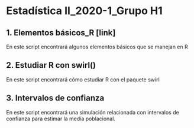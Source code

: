 # Estadística II_2020-1_Grupo H1


## 1. Elementos básicos_R [link] 

En este script encontrará algunos elementos básicos que se manejan en R

## 2. Estudiar R con swirl()

En este script encontrará cómo estudiar R con el paquete swirl

## 3. Intervalos de confianza

En este script encontrará una simulación relacionada con intervalos de confianza para estimar la media poblacional.

